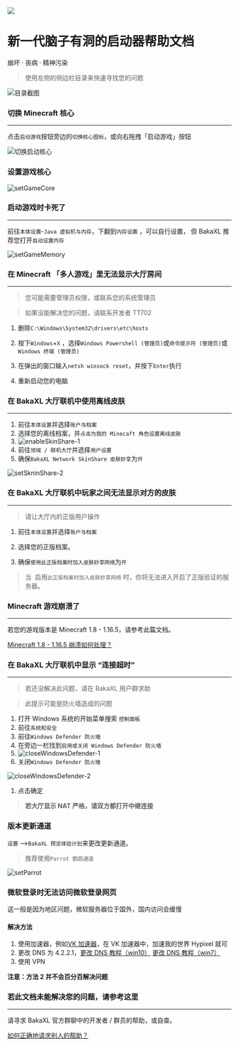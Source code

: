 ![](https://tcs.teambition.net/storage/312g03bcdf2696ae0f4adcb964c107216d35?Signature=eyJhbGciOiJIUzI1NiIsInR5cCI6IkpXVCJ9.eyJBcHBJRCI6IjU5Mzc3MGZmODM5NjMyMDAyZTAzNThmMSIsIl9hcHBJZCI6IjU5Mzc3MGZmODM5NjMyMDAyZTAzNThmMSIsIl9vcmdhbml6YXRpb25JZCI6IiIsImV4cCI6MTY1MDc3MDAzOCwiaWF0IjoxNjUwMTY1MjM4LCJyZXNvdXJjZSI6Ii9zdG9yYWdlLzMxMmcwM2JjZGYyNjk2YWUwZjRhZGNiOTY0YzEwNzIxNmQzNSJ9.E8rYSqsT556dSmhaRr9yf-0sHvw7Bf54IsnoyvGD6Wk&download=logo.372a558f.png)

# 新一代脑子有洞的启动器帮助文档

崩坏 · 丧病 · 精神污染

> 使用左侧的侧边栏目录来快速寻找您的问题

![目录截图](assets/imgs/%E7%9B%AE%E5%BD%95%E6%88%AA%E5%9B%BE.png)

### 切换 Minecraft 核心

---

点击`启动游戏`按钮旁边的`切换核心图标`，或向右拖拽「启动游戏」按钮

![切换启动核心](/assets/imgs/startUp.gif)

### 设置游戏核心

![setGameCore](assets/imgs/setGameCore.gif)

### 启动游戏时卡死了

---

前往`本体设置`-`Java 虚拟机与内存`，下翻到`内存设置` ，可以自行设置， 但 BakaXL 推荐您打开`自动设置内存`

![setGameMemory](assets/imgs/setGameMemory.png)

### 在 Minecraft 「多人游戏」里无法显示大厅房间

---

> 您可能需要管理员权限，或联系您的系统管理员

> 如果没能解决您的问题，请联系开发者 TT702

1. 删除`C:\Windows\System32\drivers\etc\hosts`

1. 按下`Windows`+`X` ，选择`Windows Powershell (管理员)`或`命令提示符 (管理员)`或`Windows 终端 (管理员)`

1. 在弹出的窗口输入`netsh winsock reset`，并按下`Enter`执行

1. 重新启动您的电脑

### 在 BakaXL 大厅联机中使用离线皮肤

---

1. 前往`本体设置`并选择`账户与档案`
1. 选择您的离线档案，并`点击为我的 Minecaft 角色设置离线皮肤`
1. ![enableSkinShare-1](assets/imgs/enableSkinShare-1.png)
1. 前往`领域 / 联机大厅`并选择`用户设置`
1. 确保`BakaXL Network SkinShare 皮肤妙享`为`开`

![setSkninShare-2](assets/imgs/enableSkinShare-2.png)

### 在 BakaXL 大厅联机中玩家之间无法显示对方的皮肤

---

> 请让大厅内的正版用户操作

1. 前往`本体设置`并选择`账户与档案`

1. 选择您的正版档案。

1. 确保`使用此正版档案时加入皮肤妙享网络`为`开`

> 当 ﻿ 启用`此正版档案时加入皮肤妙享网络` 时，你将无法进入开启了正版验证的服务器。

### Minecraft 游戏崩溃了

---

若您的游戏版本是 Minecraft 1.8 - 1.16.5，请参考此篇文档。

[Minecraft 1﻿.8 - 1.16.5 崩溃如何处理？](http://frp.freefrp.net:15482/#/docs/Minecraft_1.8-1.16.5_CRQA.md)

### 在 BakaXL 大厅联机中显示 “连接超时”

---

> 若还没解决此问题，请在 BakaXL 用户群求助

> 此提示可能是防火墙造成的问题

1. 打开 Windows 系统的开始菜单搜索 `控制面板`
1. 前往`系统和安全`
1. 前往`Windows Defender 防火墙`
1. 在旁边一栏找到`启用或关闭 Windows Defender 防火墙`
1. ![closeWindowsDefender-1](assets/imgs/closeWindowsDefender-1.png)
1. 关闭`Windows Defender 防火墙`

![closeWindowsDefender-2](assets/imgs/closeWindowsDefender-2.png)

1. 点击确定

> **若大厅显示 NAT 严格，请双方都打开中继连接**

### 版本更新通道

`设置` -->`BakaXL 预览体验计划`来更改更新通道。

> 推荐使用`Parrot 鹦鹉通道`

![setParrot](assets/imgs/setParrotUpdate.png)

### 微软登录时无法访问微软登录网页

这一般是因为地区问题，微软服务器位于国外，国内访问会缓慢

#### 解决方法

1. 使用加速器，例如[VK 加速器](https://verykuai.com/)，在 VK 加速器中，加速我的世界 Hypixel 就可
2. 更改 DNS 为 4.2.2.1，[更改 DNS 教程（win10）](https://jingyan.baidu.com/article/495ba841ff105d79b20ede24.html) [更改 DNS 教程（win7）](https://jingyan.baidu.com/article/cb5d61053c1fd6415c2fe09e.html)
3. 使用 VPN

**注意：方法 2 并不会百分百解决问题**

### 若此文档未能解决您的问题，请参考这里

---

请寻求 BakaXL 官方群聊中的开发者 / 群员的帮助，或自查。

[如何正确地请求别人的帮助？](docs/问问题的方法.md)
